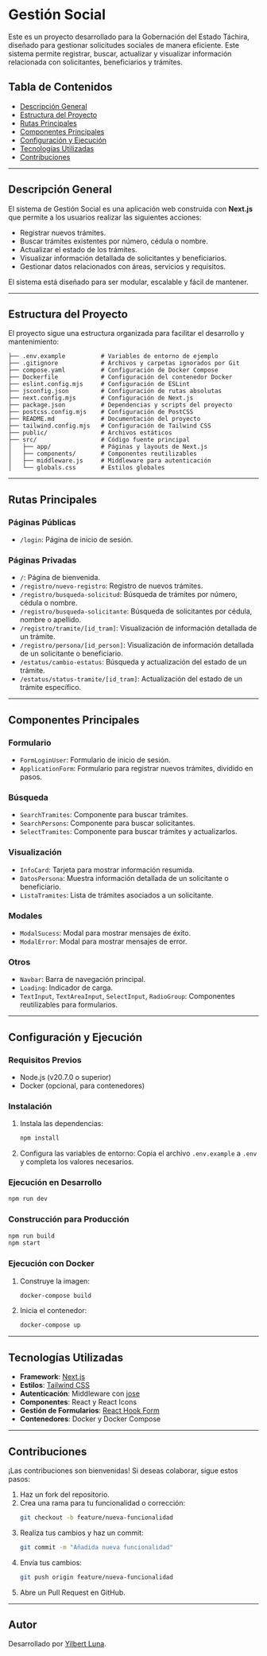 # Gestión Social

Este es un proyecto desarrollado para la Gobernación del Estado Táchira, diseñado para gestionar solicitudes sociales de manera eficiente. Este sistema permite registrar, buscar, actualizar y visualizar información relacionada con solicitantes, beneficiarios y trámites.

## Tabla de Contenidos

- [Descripción General](#descripción-general)
- [Estructura del Proyecto](#estructura-del-proyecto)
- [Rutas Principales](#rutas-principales)
- [Componentes Principales](#componentes-principales)
- [Configuración y Ejecución](#configuración-y-ejecución)
- [Tecnologías Utilizadas](#tecnologías-utilizadas)
- [Contribuciones](#contribuciones)

---

## Descripción General

El sistema de Gestión Social es una aplicación web construida con **Next.js** que permite a los usuarios realizar las siguientes acciones:

- Registrar nuevos trámites.
- Buscar trámites existentes por número, cédula o nombre.
- Actualizar el estado de los trámites.
- Visualizar información detallada de solicitantes y beneficiarios.
- Gestionar datos relacionados con áreas, servicios y requisitos.

El sistema está diseñado para ser modular, escalable y fácil de mantener.

---

## Estructura del Proyecto

El proyecto sigue una estructura organizada para facilitar el desarrollo y mantenimiento:

```
├── .env.example          # Variables de entorno de ejemplo
├── .gitignore            # Archivos y carpetas ignorados por Git
├── compose.yaml          # Configuración de Docker Compose
├── Dockerfile            # Configuración del contenedor Docker
├── eslint.config.mjs     # Configuración de ESLint
├── jsconfig.json         # Configuración de rutas absolutas
├── next.config.mjs       # Configuración de Next.js
├── package.json          # Dependencias y scripts del proyecto
├── postcss.config.mjs    # Configuración de PostCSS
├── README.md             # Documentación del proyecto
├── tailwind.config.mjs   # Configuración de Tailwind CSS
├── public/               # Archivos estáticos
├── src/                  # Código fuente principal
│   ├── app/              # Páginas y layouts de Next.js
│   ├── components/       # Componentes reutilizables
│   ├── middleware.js     # Middleware para autenticación
│   └── globals.css       # Estilos globales
```

---

## Rutas Principales

### **Páginas Públicas**

- `/login`: Página de inicio de sesión.

### **Páginas Privadas**

- `/`: Página de bienvenida.
- `/registro/nuevo-registro`: Registro de nuevos trámites.
- `/registro/busqueda-solicitud`: Búsqueda de trámites por número, cédula o nombre.
- `/registro/busqueda-solicitante`: Búsqueda de solicitantes por cédula, nombre o apellido.
- `/registro/tramite/[id_tram]`: Visualización de información detallada de un trámite.
- `/registro/persona/[id_person]`: Visualización de información detallada de un solicitante o beneficiario.
- `/estatus/cambio-estatus`: Búsqueda y actualización del estado de un trámite.
- `/estatus/status-tramite/[id_tram]`: Actualización del estado de un trámite específico.

---

## Componentes Principales

### **Formulario**

- `FormLoginUser`: Formulario de inicio de sesión.
- `ApplicationForm`: Formulario para registrar nuevos trámites, dividido en pasos.

### **Búsqueda**

- `SearchTramites`: Componente para buscar trámites.
- `SearchPersons`: Componente para buscar solicitantes.
- `SelectTramites`: Componente para buscar trámites y actualizarlos.

### **Visualización**

- `InfoCard`: Tarjeta para mostrar información resumida.
- `DatosPersona`: Muestra información detallada de un solicitante o beneficiario.
- `ListaTramites`: Lista de trámites asociados a un solicitante.

### **Modales**

- `ModalSucess`: Modal para mostrar mensajes de éxito.
- `ModalError`: Modal para mostrar mensajes de error.

### **Otros**

- `Navbar`: Barra de navegación principal.
- `Loading`: Indicador de carga.
- `TextInput`, `TextAreaInput`, `SelectInput`, `RadioGroup`: Componentes reutilizables para formularios.

---

## Configuración y Ejecución

### **Requisitos Previos**

- Node.js (v20.7.0 o superior)
- Docker (opcional, para contenedores)

### **Instalación**

1. Instala las dependencias:

   ```bash
   npm install
   ```

2. Configura las variables de entorno:
   Copia el archivo `.env.example` a `.env` y completa los valores necesarios.

### **Ejecución en Desarrollo**

```bash
npm run dev
```

### **Construcción para Producción**

```bash
npm run build
npm start
```

### **Ejecución con Docker**

1. Construye la imagen:

   ```bash
   docker-compose build
   ```

2. Inicia el contenedor:
   ```bash
   docker-compose up
   ```

---

## Tecnologías Utilizadas

- **Framework**: [Next.js](https://nextjs.org/)
- **Estilos**: [Tailwind CSS](https://tailwindcss.com/)
- **Autenticación**: Middleware con [jose](https://github.com/panva/jose)
- **Componentes**: React y React Icons
- **Gestión de Formularios**: [React Hook Form](https://react-hook-form.com/)
- **Contenedores**: Docker y Docker Compose

---

## Contribuciones

¡Las contribuciones son bienvenidas! Si deseas colaborar, sigue estos pasos:

1. Haz un fork del repositorio.
2. Crea una rama para tu funcionalidad o corrección:
   ```bash
   git checkout -b feature/nueva-funcionalidad
   ```
3. Realiza tus cambios y haz un commit:
   ```bash
   git commit -m "Añadida nueva funcionalidad"
   ```
4. Envía tus cambios:
   ```bash
   git push origin feature/nueva-funcionalidad
   ```
5. Abre un Pull Request en GitHub.

---

## Autor

Desarrollado por [Yilbert Luna](https://github.com/YilbertLuna).
